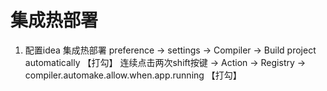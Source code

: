 # 集成热部署
1. 配置idea 集成热部署
   preference -> settings -> Compiler -> Build project automatically 【打勾】
   连续点击两次shift按键 -> Action -> Registry -> compiler.automake.allow.when.app.running 【打勾】